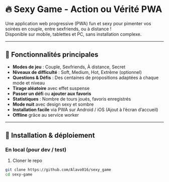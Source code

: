 # 🔥 Sexy Game - Action ou Vérité PWA

Une application web progressive (PWA) fun et sexy pour pimenter vos soirées en couple, entre sexfriends, ou à distance !  
Disponible sur mobile, tablettes et PC, sans installation complexe.

---

## 🎯 Fonctionnalités principales

- **Modes de jeu** : Couple, Sexfriends, À distance, Secret  
- **Niveaux de difficulté** : Soft, Medium, Hot, Extrême (optionnel)  
- **Questions & Défis** : Des centaines de propositions adaptées à chaque mode et niveau  
- **Tirage aléatoire** avec effet suspense  
- **Passer un défi** ou **ajouter aux favoris**  
- **Statistiques** : Nombre de tours joués, favoris enregistrés  
- **Mode nuit** avec design sexy et sombre  
- **Installation facile** via PWA sur Android / iOS (Ajout à l’écran d’accueil)  
- **Offline** grâce au service worker  

---

## 🚀 Installation & déploiement

### En local (pour dev / test)

1. Cloner le repo  
```bash
git clone https://github.com/Alavo016/sexy_game
cd sexy-game

